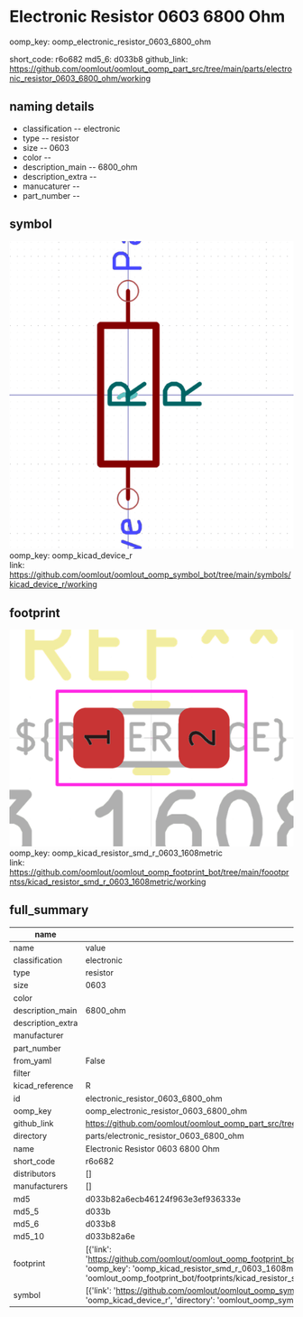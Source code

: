 # Electronic Resistor 0603 6800 Ohm
oomp_key: oomp_electronic_resistor_0603_6800_ohm 


short_code: r6o682
md5_6: d033b8
github_link: https://github.com/oomlout/oomlout_oomp_part_src/tree/main/parts/electronic_resistor_0603_6800_ohm/working
## naming details
* classification -- electronic
* type -- resistor
* size -- 0603
* color -- 
* description_main -- 6800_ohm
* description_extra -- 
* manucaturer -- 
* part_number -- 



## symbol

![](symbol/0/working/working_600.png)  
oomp_key: oomp_kicad_device_r  
link: https://github.com/oomlout/oomlout_oomp_symbol_bot/tree/main/symbols/kicad_device_r/working  

## footprint

![](footprint/0/working/working_600.png)  
oomp_key: oomp_kicad_resistor_smd_r_0603_1608metric  
link: https://github.com/oomlout/oomlout_oomp_footprint_bot/tree/main/foootprntss/kicad_resistor_smd_r_0603_1608metric/working  

## full_summary
| name | value | 
| --- | --- | 
| name | value | 
| classification | electronic | 
| type | resistor | 
| size | 0603 | 
| color |  | 
| description_main | 6800_ohm | 
| description_extra |  | 
| manufacturer |  | 
| part_number |  | 
| from_yaml | False | 
| filter |  | 
| kicad_reference | R | 
| id | electronic_resistor_0603_6800_ohm | 
| oomp_key | oomp_electronic_resistor_0603_6800_ohm | 
| github_link | https://github.com/oomlout/oomlout_oomp_part_src/tree/main/parts/electronic_resistor_0603_6800_ohm/working | 
| directory | parts/electronic_resistor_0603_6800_ohm | 
| name | Electronic Resistor 0603 6800 Ohm | 
| short_code | r6o682 | 
| distributors | [] | 
| manufacturers | [] | 
| md5 | d033b82a6ecb46124f963e3ef936333e | 
| md5_5 | d033b | 
| md5_6 | d033b8 | 
| md5_10 | d033b82a6e | 
| footprint | [{'link': 'https://github.com/oomlout/oomlout_oomp_footprint_bot/tree/main/foootprntss/kicad_resistor_smd_r_0603_1608metric', 'oomp_key': 'oomp_kicad_resistor_smd_r_0603_1608metric', 'directory': 'oomlout_oomp_footprint_bot/footprints/kicad_resistor_smd_r_0603_1608metric//working/working.kicad_mod'}] | 
| symbol | [{'link': 'https://github.com/oomlout/oomlout_oomp_symbol_bot/tree/main/symbols/kicad_device_r', 'oomp_key': 'oomp_kicad_device_r', 'directory': 'oomlout_oomp_symbol_bot/symbols/kicad_device_r//working/working.kicad_sym'}] | 
